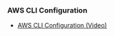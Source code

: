 ### AWS CLI Configuration
- [AWS CLI Configuration (Video)](https://www.youtube.com/watch?v=wmcKUcgVbH8)